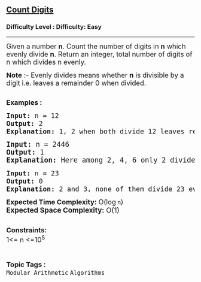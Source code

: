 <h2><a href="https://www.geeksforgeeks.org/problems/count-digits5716/1">Count Digits</a></h2><h3>Difficulty Level : Difficulty: Easy</h3><hr><div class="problems_problem_content__Xm_eO"><p><span style="font-size: 18px;">Given a number <strong>n</strong>. Count the number of digits in <strong>n</strong> which evenly divide <strong>n</strong>. R</span><span style="font-size: 18px;">eturn an integer, total number of digits of n which divides n evenly.</span></p>
<p><span style="font-size: 18px;"><strong>Note</strong> :- Evenly divides means whether <strong>n</strong> is divisible by a digit i.e. leaves a remainder 0 when divided.</span><br>&nbsp;</p>
<p><strong><span style="font-size: 18px;">Examples :</span></strong></p>
<pre><strong><span style="font-size: 18px;">Input: </span></strong><span style="font-size: 18px;">n = 12</span><strong><span style="font-size: 18px;">
Output: </span></strong><span style="font-size: 18px;">2</span><strong><span style="font-size: 18px;">
Explanation: </span></strong><span style="font-size: 18px;">1, 2 when both divide 12 leaves remainder 0.<br></span></pre>
<pre><span style="font-size: 14pt;"><strong>Input: </strong>n = 2446<strong>
Output: </strong>1<strong>
Explanation: </strong>Here among 2, 4, 6 only 2 divides 2446 evenly while 4 and 6 do not.</span></pre>
<pre><span style="font-size: 18px;"><strong>Input: </strong>n = 23<strong>
Output: </strong>0<strong>
Explanation: </strong>2 and 3, none of them divide 23 evenly.
</span></pre>
<p><span style="font-size: 18px;"><strong>Expected Time Complexity:</strong> O(log</span><span style="font-size: 15px;"> n</span><span style="font-size: 18px;">)</span><br><span style="font-size: 14pt;"><strong>Expected Space Complexity:</strong> O(1)</span><br>&nbsp;</p>
<p><span style="font-size: 18px;"><strong>Constraints:</strong><br>1&lt;= n &lt;=10<sup>5</sup></span></p></div><br><p><span style=font-size:18px><strong>Topic Tags : </strong><br><code>Modular Arithmetic</code>&nbsp;<code>Algorithms</code>&nbsp;